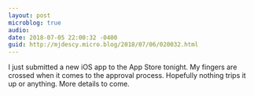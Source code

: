 ```yaml
---
layout: post
microblog: true
audio: 
date: 2018-07-05 22:00:32 -0400
guid: http://mjdescy.micro.blog/2018/07/06/020032.html
---
```

I just submitted a new iOS app to the App Store tonight. My fingers are crossed when it comes to the approval process. Hopefully nothing trips it up or anything. More details to come.

